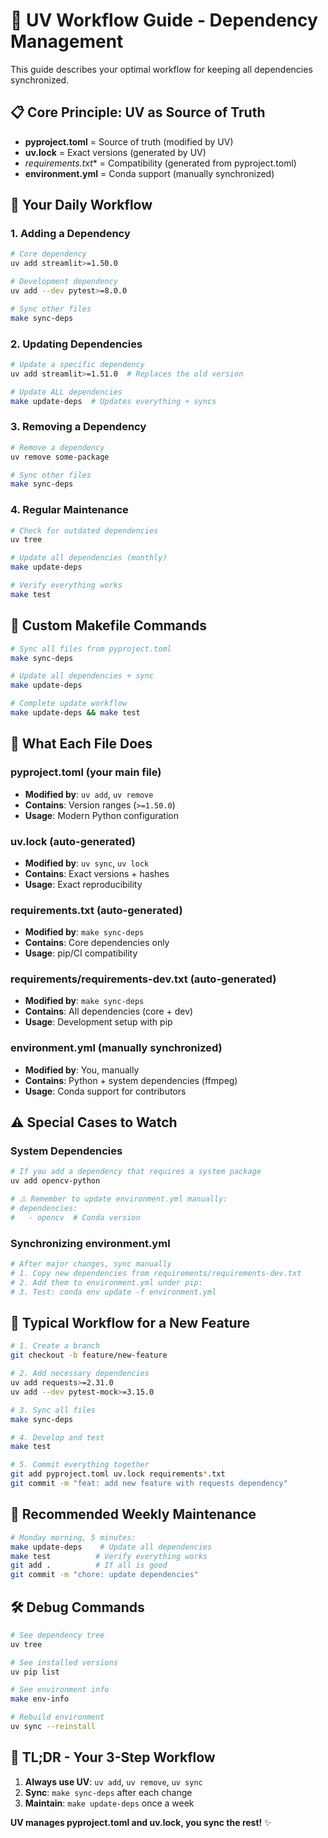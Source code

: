 # 🎯 UV Workflow Guide - Dependency Management

This guide describes your optimal workflow for keeping all dependencies synchronized.

## 📋 **Core Principle: UV as Source of Truth**

- **pyproject.toml** = Source of truth (modified by UV)
- **uv.lock** = Exact versions (generated by UV)
- **requirements*.txt** = Compatibility (generated from pyproject.toml)
- **environment.yml** = Conda support (manually synchronized)

## 🔄 **Your Daily Workflow**

### **1. Adding a Dependency**
```bash
# Core dependency
uv add streamlit>=1.50.0

# Development dependency  
uv add --dev pytest>=8.0.0

# Sync other files
make sync-deps
```

### **2. Updating Dependencies**
```bash
# Update a specific dependency
uv add streamlit>=1.51.0  # Replaces the old version

# Update ALL dependencies
make update-deps  # Updates everything + syncs
```

### **3. Removing a Dependency**
```bash
# Remove a dependency
uv remove some-package

# Sync other files
make sync-deps
```

### **4. Regular Maintenance**
```bash
# Check for outdated dependencies
uv tree

# Update all dependencies (monthly)
make update-deps

# Verify everything works
make test
```

## 🎯 **Custom Makefile Commands**

```bash
# Sync all files from pyproject.toml
make sync-deps

# Update all dependencies + sync
make update-deps

# Complete update workflow
make update-deps && make test
```

## 📂 **What Each File Does**

### **pyproject.toml** (your main file)
- **Modified by**: `uv add`, `uv remove`
- **Contains**: Version ranges (`>=1.50.0`)
- **Usage**: Modern Python configuration

### **uv.lock** (auto-generated)
- **Modified by**: `uv sync`, `uv lock`
- **Contains**: Exact versions + hashes
- **Usage**: Exact reproducibility

### **requirements.txt** (auto-generated)
- **Modified by**: `make sync-deps`
- **Contains**: Core dependencies only
- **Usage**: pip/CI compatibility

### **requirements/requirements-dev.txt** (auto-generated) 
- **Modified by**: `make sync-deps`
- **Contains**: All dependencies (core + dev)
- **Usage**: Development setup with pip

### **environment.yml** (manually synchronized)
- **Modified by**: You, manually
- **Contains**: Python + system dependencies (ffmpeg)
- **Usage**: Conda support for contributors

## ⚠️ **Special Cases to Watch**

### **System Dependencies**
```bash
# If you add a dependency that requires a system package
uv add opencv-python

# ⚠️ Remember to update environment.yml manually:
# dependencies:
#   - opencv  # Conda version
```

### **Synchronizing environment.yml**
```bash
# After major changes, sync manually
# 1. Copy new dependencies from requirements/requirements-dev.txt
# 2. Add them to environment.yml under pip:
# 3. Test: conda env update -f environment.yml
```

## 🎯 **Typical Workflow for a New Feature**

```bash
# 1. Create a branch
git checkout -b feature/new-feature

# 2. Add necessary dependencies
uv add requests>=2.31.0
uv add --dev pytest-mock>=3.15.0

# 3. Sync all files
make sync-deps

# 4. Develop and test
make test

# 5. Commit everything together
git add pyproject.toml uv.lock requirements*.txt
git commit -m "feat: add new feature with requests dependency"
```

## 🔄 **Recommended Weekly Maintenance**

```bash
# Monday morning, 5 minutes:
make update-deps    # Update all dependencies
make test          # Verify everything works
git add .          # If all is good
git commit -m "chore: update dependencies"
```

## 🛠️ **Debug Commands**

```bash
# See dependency tree
uv tree

# See installed versions
uv pip list

# See environment info
make env-info

# Rebuild environment
uv sync --reinstall
```

## 🎉 **TL;DR - Your 3-Step Workflow**

1. **Always use UV**: `uv add`, `uv remove`, `uv sync`
2. **Sync**: `make sync-deps` after each change
3. **Maintain**: `make update-deps` once a week

**UV manages pyproject.toml and uv.lock, you sync the rest!** ✨